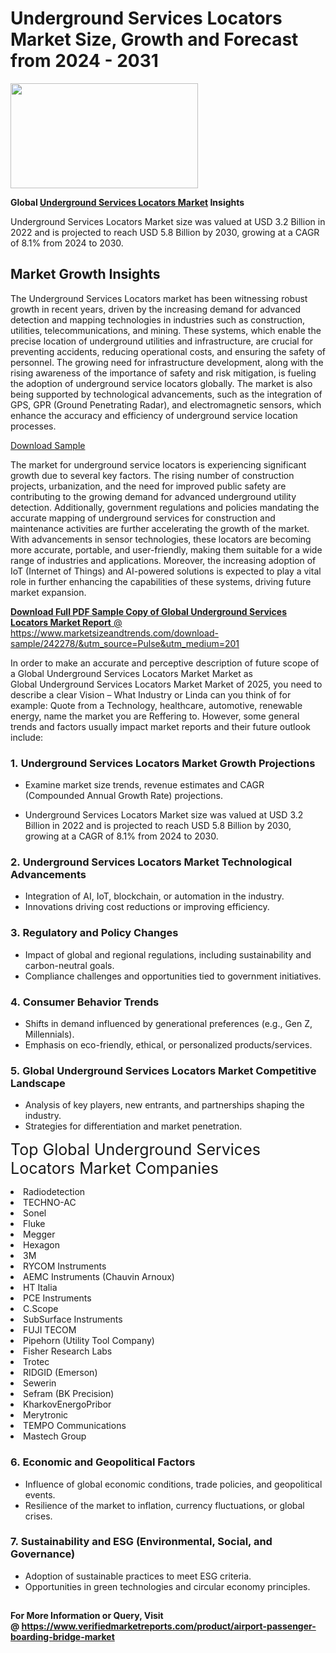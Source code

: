 <H1>Underground Services Locators Market Size, Growth and Forecast from 2024 - 2031</H1><img class="aligncenter size-medium wp-image-584254" src="https://thirdeyenews.in/wp-content/uploads/2024/09/Global-Market-Research-300x168.jpeg" alt="" width="300" height="168" /><p><strong>Global&nbsp;<a href="https://www.marketsizeandtrends.com/download-sample/242278/&amp;utm_source=Pulse&amp;utm_medium=201">Underground Services Locators Market</a> Insights</strong></p><p>Underground Services Locators Market size was valued at USD 3.2 Billion in 2022 and is projected to reach USD 5.8 Billion by 2030, growing at a CAGR of 8.1% from 2024 to 2030.</p><p><h2>Market Growth Insights</h2> <p>The Underground Services Locators market has been witnessing robust growth in recent years, driven by the increasing demand for advanced detection and mapping technologies in industries such as construction, utilities, telecommunications, and mining. These systems, which enable the precise location of underground utilities and infrastructure, are crucial for preventing accidents, reducing operational costs, and ensuring the safety of personnel. The growing need for infrastructure development, along with the rising awareness of the importance of safety and risk mitigation, is fueling the adoption of underground service locators globally. The market is also being supported by technological advancements, such as the integration of GPS, GPR (Ground Penetrating Radar), and electromagnetic sensors, which enhance the accuracy and efficiency of underground service location processes.</p> <p><a href="#">Download Sample</a></p> <p>The market for underground service locators is experiencing significant growth due to several key factors. The rising number of construction projects, urbanization, and the need for improved public safety are contributing to the growing demand for advanced underground utility detection. Additionally, government regulations and policies mandating the accurate mapping of underground services for construction and maintenance activities are further accelerating the growth of the market. With advancements in sensor technologies, these locators are becoming more accurate, portable, and user-friendly, making them suitable for a wide range of industries and applications. Moreover, the increasing adoption of IoT (Internet of Things) and AI-powered solutions is expected to play a vital role in further enhancing the capabilities of these systems, driving future market expansion.</p> <p><a href="#"></p><p><span class=""><strong>Download Full PDF Sample Copy of Global Underground Services Locators Market Report</strong> @ <a href="https://www.marketsizeandtrends.com/download-sample/242278/&amp;utm_source=Pulse&amp;utm_medium=201" target="_blank">https://www.marketsizeandtrends.com/download-sample/242278/&amp;utm_source=Pulse&amp;utm_medium=201</a></span></p><p>In order to make an accurate and perceptive description of future scope of a Global&nbsp;Underground Services Locators Market Market as Global&nbsp;Underground Services Locators Market Market of 2025, you need to describe a clear Vision &ndash; What Industry or Linda can you think of for example: Quote from a Technology, healthcare, automotive, renewable energy, name the market you are Reffering to. However, some general trends and factors usually impact market reports and their future outlook include:</p><h3>1.&nbsp;<strong>Underground Services Locators Market Growth Projections</strong></h3><ul><li>Examine market size trends, revenue estimates and CAGR (Compounded Annual Growth Rate) projections.</li><li><p>Underground Services Locators Market size was valued at USD 3.2 Billion in 2022 and is projected to reach USD 5.8 Billion by 2030, growing at a CAGR of 8.1% from 2024 to 2030.</p></li></ul><h3>2.&nbsp;<strong>Underground Services Locators Market Technological Advancements</strong></h3><ul><li>Integration of AI, IoT, blockchain, or automation in the industry.</li><li>Innovations driving cost reductions or improving efficiency.</li></ul><h3>3.&nbsp;<strong>Regulatory and Policy Changes</strong></h3><ul><li>Impact of global and regional regulations, including sustainability and carbon-neutral goals.</li><li>Compliance challenges and opportunities tied to government initiatives.</li></ul><h3>4.&nbsp;<strong>Consumer Behavior Trends</strong></h3><ul><li>Shifts in demand influenced by generational preferences (e.g., Gen Z, Millennials).</li><li>Emphasis on eco-friendly, ethical, or personalized products/services.</li></ul><h3>5.&nbsp;<strong>Global Underground Services Locators Market Competitive Landscape</strong></h3><ul><li>Analysis of key players, new entrants, and partnerships shaping the industry.</li><li>Strategies for differentiation and market penetration.</li></ul><p data-pm-slice="1 1 []"><span style="color: inherit; font-family: inherit; font-size: 25px;">Top Global Underground Services Locators Market Companies</span></p><div class="" data-test-id=""><p><li>Radiodetection</li><li> TECHNO-AC</li><li> Sonel</li><li> Fluke</li><li> Megger</li><li> Hexagon</li><li> 3M</li><li> RYCOM Instruments</li><li> AEMC Instruments (Chauvin Arnoux)</li><li> HT Italia</li><li> PCE Instruments</li><li> C.Scope</li><li> SubSurface Instruments</li><li> FUJI TECOM</li><li> Pipehorn (Utility Tool Company)</li><li> Fisher Research Labs</li><li> Trotec</li><li> RIDGID (Emerson)</li><li> Sewerin</li><li> Sefram (BK Precision)</li><li> KharkovEnergoPribor</li><li> Merytronic</li><li> TEMPO Communications</li><li> Mastech Group</li></p></div><h3>6.&nbsp;<strong>Economic and Geopolitical Factors</strong></h3><ul><li>Influence of global economic conditions, trade policies, and geopolitical events.</li><li>Resilience of the market to inflation, currency fluctuations, or global crises.</li></ul><h3>7.&nbsp;<strong>Sustainability and ESG (Environmental, Social, and Governance)</strong></h3><ul><li>Adoption of sustainable practices to meet ESG criteria.</li><li>Opportunities in green technologies and circular economy principles.</li></ul><h2><strong style="font-size: 14px;">For More Information or Query, Visit @&nbsp;</strong><a style="background-color: #ffffff; font-size: 14px;" href="https://www.marketsizeandtrends.com/report/underground-services-locators-market/" target="_blank">https://www.verifiedmarketreports.com/product/airport-passenger-boarding-bridge-market</a></h2>
